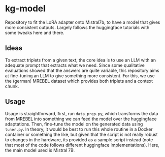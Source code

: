 # kg-model 

Repository to fit the LoRA adapter onto Mistral7b, to have a model that gives more consistent outputs. Largely follows the huggingface tutorials with some tweaks here and there. 

## Ideas
To extract triplets from a given text, the core idea is to use an LLM with an adequate prompt that extracts what we need. Since some qualitative evaluations showed that the answers are quite variable, this repository aims at fine-tuning an LLM to give something more consistent. For this, we use the (german) MREBEL dataset which provides both triplets and a context chunk. 

## Usage 
Usage is straightforward, first, run `data_prep.py`, which transforms the data from MREBEL into something we can feed the model over the huggingface adaptations. Then, fine-tune the model on the generated data using `tuner.py`. In theory, it would be best to run this whole routine in a Docker container or something the like, but given that the script is not really robust to changes in the hardware, its provided as a sample script instead (note that most of the code follows different huggingface implementations). Here, the main model used is Mistral 7B. 